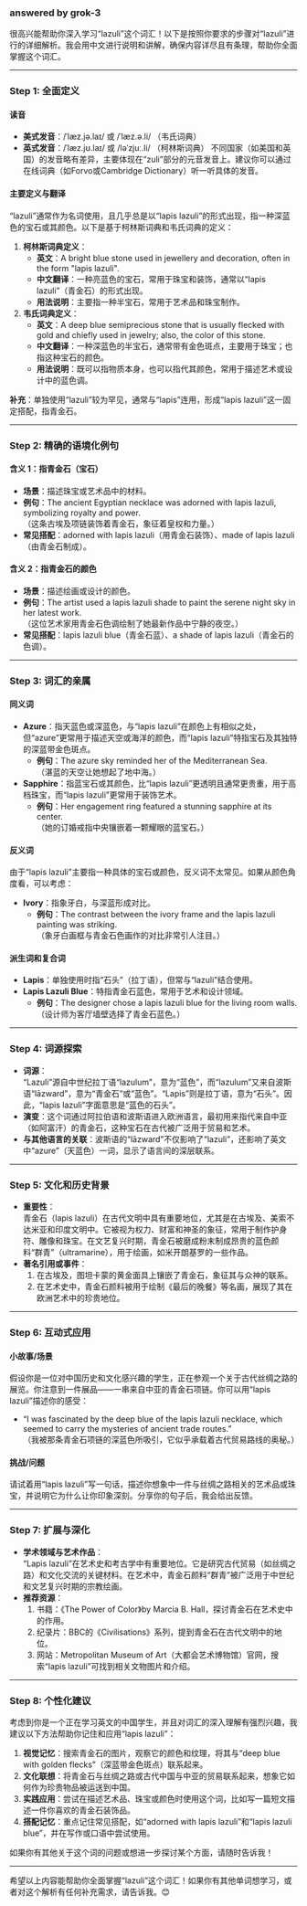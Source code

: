 ### answered by grok-3
很高兴能帮助你深入学习“lazuli”这个词汇！以下是按照你要求的步骤对“lazuli”进行的详细解析。我会用中文进行说明和讲解，确保内容详尽且有条理，帮助你全面掌握这个词汇。

---

### Step 1: 全面定义

#### 读音
- **美式发音**：/ˈlæz.jə.laɪ/ 或 /ˈlæz.ə.li/ （韦氏词典）
- **英式发音**：/ˈlæz.jʊ.laɪ/ 或 /ləˈzjuː.li/ （柯林斯词典）
不同国家（如美国和英国）的发音略有差异，主要体现在“zuli”部分的元音发音上。建议你可以通过在线词典（如Forvo或Cambridge Dictionary）听一听具体的发音。

#### 主要定义与翻译
“lazuli”通常作为名词使用，且几乎总是以“lapis lazuli”的形式出现，指一种深蓝色的宝石或其颜色。以下是基于柯林斯词典和韦氏词典的定义：
1. **柯林斯词典定义**：
   - **英文**：A bright blue stone used in jewellery and decoration, often in the form "lapis lazuli".
   - **中文翻译**：一种亮蓝色的宝石，常用于珠宝和装饰，通常以“lapis lazuli”（青金石）的形式出现。
   - **用法说明**：主要指一种半宝石，常用于艺术品和珠宝制作。
2. **韦氏词典定义**：
   - **英文**：A deep blue semiprecious stone that is usually flecked with gold and chiefly used in jewelry; also, the color of this stone.
   - **中文翻译**：一种深蓝色的半宝石，通常带有金色斑点，主要用于珠宝；也指这种宝石的颜色。
   - **用法说明**：既可以指物质本身，也可以指代其颜色，常用于描述艺术或设计中的蓝色调。

**补充**：单独使用“lazuli”较为罕见，通常与“lapis”连用，形成“lapis lazuli”这一固定搭配，指青金石。

---

### Step 2: 精确的语境化例句

#### 含义 1：指青金石（宝石）
- **场景**：描述珠宝或艺术品中的材料。
- **例句**：The ancient Egyptian necklace was adorned with lapis lazuli, symbolizing royalty and power.  
  （这条古埃及项链装饰着青金石，象征着皇权和力量。）
- **常见搭配**：adorned with lapis lazuli（用青金石装饰）、made of lapis lazuli（由青金石制成）。

#### 含义 2：指青金石的颜色
- **场景**：描述绘画或设计的颜色。
- **例句**：The artist used a lapis lazuli shade to paint the serene night sky in her latest work.  
  （这位艺术家用青金石色调绘制了她最新作品中宁静的夜空。）
- **常见搭配**：lapis lazuli blue（青金石蓝）、a shade of lapis lazuli（青金石的色调）。

---

### Step 3: 词汇的亲属

#### 同义词
- **Azure**：指天蓝色或深蓝色，与“lapis lazuli”在颜色上有相似之处，但“azure”更常用于描述天空或海洋的颜色，而“lapis lazuli”特指宝石及其独特的深蓝带金色斑点。
  - **例句**：The azure sky reminded her of the Mediterranean Sea.  
    （湛蓝的天空让她想起了地中海。）
- **Sapphire**：指蓝宝石或其颜色，比“lapis lazuli”更透明且通常更贵重，用于高档珠宝，而“lapis lazuli”更常用于装饰艺术。
  - **例句**：Her engagement ring featured a stunning sapphire at its center.  
    （她的订婚戒指中央镶嵌着一颗耀眼的蓝宝石。）

#### 反义词
由于“lapis lazuli”主要指一种具体的宝石或颜色，反义词不太常见。如果从颜色角度看，可以考虑：
- **Ivory**：指象牙白，与深蓝形成对比。
  - **例句**：The contrast between the ivory frame and the lapis lazuli painting was striking.  
    （象牙白画框与青金石色画作的对比非常引人注目。）

#### 派生词和复合词
- **Lapis**：单独使用时指“石头”（拉丁语），但常与“lazuli”结合使用。
- **Lapis Lazuli Blue**：特指青金石蓝色，常用于艺术和设计领域。
  - **例句**：The designer chose a lapis lazuli blue for the living room walls.  
    （设计师为客厅墙壁选择了青金石蓝色。）

---

### Step 4: 词源探索

- **词源**：  
  “Lazuli”源自中世纪拉丁语“lazulum”，意为“蓝色”，而“lazulum”又来自波斯语“lāzward”，意为“青金石”或“蓝色”。“Lapis”则是拉丁语，意为“石头”。因此，“lapis lazuli”字面意思是“蓝色的石头”。
- **演变**：这个词通过阿拉伯语和波斯语进入欧洲语言，最初用来指代来自中亚（如阿富汗）的青金石，这种宝石在古代被广泛用于贸易和艺术。
- **与其他语言的关联**：波斯语的“lāzward”不仅影响了“lazuli”，还影响了英文中“azure”（天蓝色）一词，显示了语言间的深层联系。

---

### Step 5: 文化和历史背景

- **重要性**：  
  青金石（lapis lazuli）在古代文明中具有重要地位，尤其是在古埃及、美索不达米亚和印度文明中。它被视为权力、财富和神圣的象征，常用于制作护身符、雕像和珠宝。在文艺复兴时期，青金石被磨成粉末制成昂贵的蓝色颜料“群青”（ultramarine），用于绘画，如米开朗基罗的一些作品。
- **著名引用或事件**：  
  1. 在古埃及，图坦卡蒙的黄金面具上镶嵌了青金石，象征其与众神的联系。  
  2. 在艺术史中，青金石颜料被用于绘制《最后的晚餐》等名画，展现了其在欧洲艺术中的珍贵地位。

---

### Step 6: 互动式应用

#### 小故事/场景
假设你是一位对中国历史和文化感兴趣的学生，正在参观一个关于古代丝绸之路的展览。你注意到一件展品——一串来自中亚的青金石项链。你可以用“lapis lazuli”描述你的感受：  
- “I was fascinated by the deep blue of the lapis lazuli necklace, which seemed to carry the mysteries of ancient trade routes.”  
  （我被那条青金石项链的深蓝色所吸引，它似乎承载着古代贸易路线的奥秘。）

#### 挑战/问题
请试着用“lapis lazuli”写一句话，描述你想象中一件与丝绸之路相关的艺术品或珠宝，并说明它为什么让你印象深刻。分享你的句子后，我会给出反馈。

---

### Step 7: 扩展与深化

- **学术领域与艺术作品**：  
  “Lapis lazuli”在艺术史和考古学中有重要地位。它是研究古代贸易（如丝绸之路）和文化交流的关键材料。在艺术中，青金石颜料“群青”被广泛用于中世纪和文艺复兴时期的宗教绘画。
- **推荐资源**：  
  1. 书籍：《The Power of Color》by Marcia B. Hall，探讨青金石在艺术史中的作用。  
  2. 纪录片：BBC的《Civilisations》系列，提到青金石在古代文明中的地位。  
  3. 网站：Metropolitan Museum of Art（大都会艺术博物馆）官网，搜索“lapis lazuli”可找到相关文物图片和介绍。

---

### Step 8: 个性化建议

考虑到你是一个正在学习英文的中国学生，并且对词汇的深入理解有强烈兴趣，我建议以下方法帮助你记住和应用“lapis lazuli”：
1. **视觉记忆**：搜索青金石的图片，观察它的颜色和纹理，将其与“deep blue with golden flecks”（深蓝带金色斑点）联系起来。
2. **文化联想**：将青金石与丝绸之路或古代中国与中亚的贸易联系起来，想象它如何作为珍贵物品被运送到中国。
3. **实践应用**：尝试在描述艺术品、珠宝或颜色时使用这个词，比如写一篇短文描述一件你喜欢的青金石装饰品。
4. **搭配记忆**：重点记住常见搭配，如“adorned with lapis lazuli”和“lapis lazuli blue”，并在写作或口语中尝试使用。

如果你有其他关于这个词的问题或想进一步探讨某个方面，请随时告诉我！

--- 

希望以上内容能帮助你全面掌握“lazuli”这个词汇！如果你有其他单词想学习，或者对这个解析有任何补充需求，请告诉我。😊
